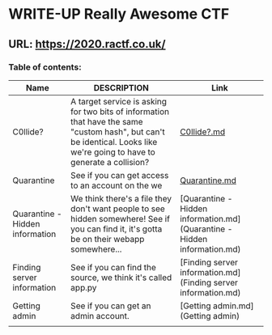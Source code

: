 # WRITE-UP Really Awesome CTF

## URL: https://2020.ractf.co.uk/

### Table of contents:



| Name                            | DESCRIPTION                                                  | Link                                                         |
| ------------------------------- | ------------------------------------------------------------ | ------------------------------------------------------------ |
| C0llide?                        | A target service is asking for two bits of information that have the same "custom hash", but can't be identical. Looks like we're going to have to generate a collision? | [C0llide?.md](C0llide.md)                                    |
| Quarantine                      | See if you can get access to an account on the we            | [Quarantine.md](Quarantine.md)                               |
| Quarantine - Hidden information | We think there's a file they don't want people to see hidden somewhere! See if you can find it, it's gotta be on their webapp somewhere... | [Quarantine - Hidden information.md](Quarantine - Hidden information.md) |
| Finding server information      | See if you can find the source, we think it's called app.py  | [Finding server information.md](Finding server information.md) |
| Getting admin                   | See if you can get an admin account.                         | [Getting admin.md](Getting admin)                            |
|                                 |                                                              |                                                              |

